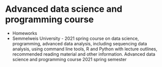 # Advanced data science and programming course

* Homeworks
* Semmelweis University - 2021 spring course on data science, programming, advanced data analysis, including sequencing data analysis, using command line tools, R and Python with lecture outlines, recommended reading material and other information.
Advanced data science and programming course
2021 spring semester

[link]: [https://github.com/bence-szalai/datasci-adv-phd-course/blob/main/README.md]
